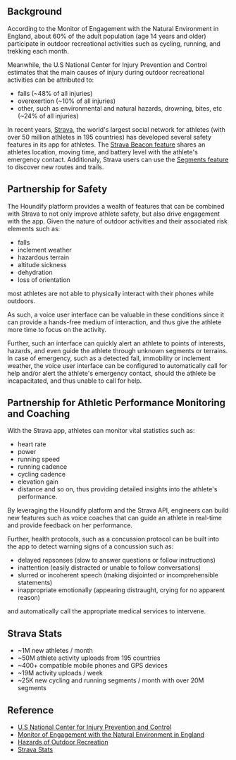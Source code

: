 ## Background
According to the Monitor of Engagement with the Natural Environment in England, about 60% of the adult population (age 14 years and older) participate in outdoor recreational activities such as cycling, running, and trekking each month.

Meanwhile, the U.S National Center for Injury Prevention and Control estimates that the main causes of injury during outdoor recreational activities can be attributed to:
- falls (~48% of all injuries)
- overexertion (~10% of all injuries)
- other, such as environmental and natural hazards, drowning, bites, etc (~24% of all injuries)

In recent years, [Strava](https://www.strava.com/), the world's largest social network for athletes (with over 50 million athletes in 195 countries) has developed several safety features in its app for athletes. The [Strava Beacon feature](https://support.strava.com/hc/en-us/articles/224357527-Strava-Beacon) shares an athletes location, moving time, and battery level with the athlete's emergency contact. Additionaly, Strava users can use the [Segments feature](https://support.strava.com/hc/en-us/articles/216918167-Strava-Segments) to discover new routes and trails.

## Partnership for Safety
The Houndify platform provides a wealth of features that can be combined with Strava to not only improve athlete safety, but also drive engagement with the app.
Given the nature of outdoor activities and their associated risk elements such as:
- falls
- inclement weather
- hazardous terrain
- altitude sickness
- dehydration
- loss of orientation

most athletes are not able to physically interact with their phones while outdoors.

As such, a voice user interface can be valuable in these conditions since it can provide a hands-free medium of interaction, and thus give the athlete more time to focus on the activity. 

Further, such an interface can quickly alert an athlete to points of interests, hazards, and even guide the athlete through unknown segments or terrains. In case of emergency, such as a detected fall, immobility or inclement weather, the voice user interface can be configured to automatically call for help and/or alert the athlete's emergency contact, should the athlete be incapacitated, and thus unable to call for help.

## Partnership for Athletic Performance Monitoring and Coaching
With the Strava app, athletes can monitor vital statistics such as:
- heart rate
- power
- running speed
- running cadence
- cycling cadence
- elevation gain
- distance
and so on, thus providing detailed insights into the athlete's performance.

By leveraging the Houndify platform and the Strava API, engineers can build new features such as voice coaches that can guide an athlete in real-time and provide feedback on her performance.

Further, health protocols, such as a concussion protocol can be built into the app to detect warning signs of a concussion such as:
- delayed repsonses (slow to answer questions or follow instructions)
- inattention (easily distracted or unable to follow conversations)
- slurred or incoherent speech (making disjointed or incomprehensible statements)
- inappropriate emotionally (appearing distraught, crying for no apparent reason)

and automatically call the appropriate medical services to intervene.

## Strava Stats
- ~1M new athletes / month 
- ~50M athlete activity uploads from 195 countries 
- ~400+ compatible mobile phones and GPS devices 
- ~19M activity uploads / week 
- ~25K new cycling and running segments / month with over 20M segments

## Reference
- [U.S National Center for Injury Prevention and Control](https://pubmed.ncbi.nlm.nih.gov/18513117/)
- [Monitor of Engagement with the Natural Environment in England](https://sramedia.s3.amazonaws.com/media/documents/7bbac57d-977f-4077-960e-e54ee55b4653.pdf)
- [Hazards of Outdoor Recreation](https://en.wikipedia.org/wiki/Hazards_of_outdoor_recreation)
- [Strava Stats](https://blog.strava.com/press/strava-milestones-50-million-athletes-and-3-billion-activity-uploads/)
